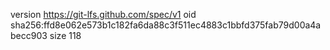 version https://git-lfs.github.com/spec/v1
oid sha256:ffd8e062e573b1c182fa6da88c3f511ec4883c1bbfd375fab79d00a4abecc903
size 118
